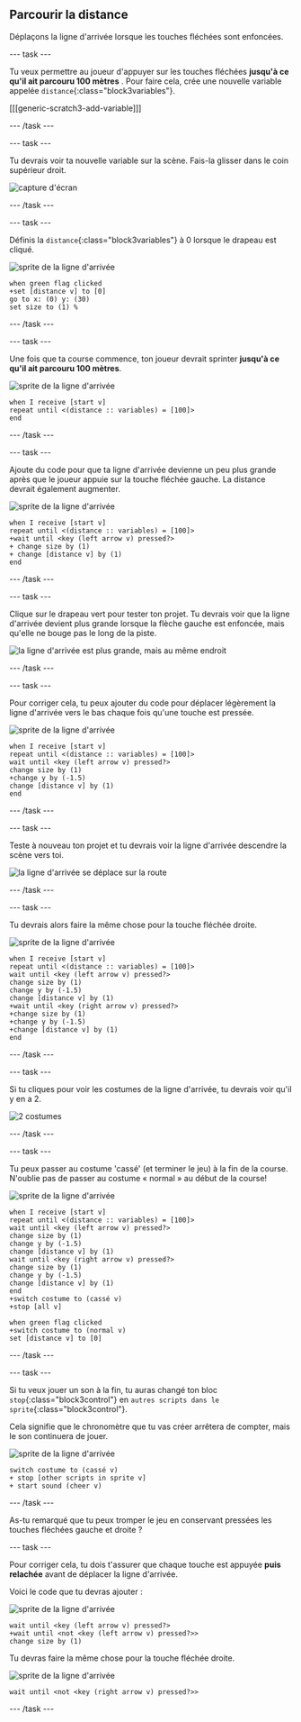 ## Parcourir la distance

Déplaçons la ligne d'arrivée lorsque les touches fléchées sont enfoncées.

--- task ---

Tu veux permettre au joueur d'appuyer sur les touches fléchées __jusqu'à ce qu'il ait parcouru 100 mètres__ . Pour faire cela, crée une nouvelle variable appelée `distance`{:class="block3variables"}.

[[[generic-scratch3-add-variable]]]

--- /task ---

--- task ---

Tu devrais voir ta nouvelle variable sur la scène. Fais-la glisser dans le coin supérieur droit.

![capture d'écran](images/sprint-distance-drag.png)

--- /task ---

--- task ---

Définis la `distance`{:class="block3variables"} à 0 lorsque le drapeau est cliqué.

![sprite de la ligne d'arrivée](images/finish-line-sprite.png)

```blocks3
when green flag clicked
+set [distance v] to [0]
go to x: (0) y: (30)
set size to (1) %
```

--- /task ---

--- task ---

Une fois que ta course commence, ton joueur devrait sprinter __jusqu'à ce qu'il ait parcouru 100 mètres__.

![sprite de la ligne d'arrivée](images/finish-line-sprite.png)

```blocks3
when I receive [start v]
repeat until <(distance :: variables) = [100]>
end 
```

--- /task ---

--- task ---

Ajoute du code pour que ta ligne d'arrivée devienne un peu plus grande après que le joueur appuie sur la touche fléchée gauche. La distance devrait également augmenter.

![sprite de la ligne d'arrivée](images/finish-line-sprite.png)

```blocks3
when I receive [start v]
repeat until <(distance :: variables) = [100]>
+wait until <key (left arrow v) pressed?>
+ change size by (1)
+ change [distance v] by (1)
end 
```

--- /task ---

--- task ---

Clique sur le drapeau vert pour tester ton projet. Tu devrais voir que la ligne d'arrivée devient plus grande lorsque la flèche gauche est enfoncée, mais qu'elle ne bouge pas le long de la piste.

![la ligne d'arrivée est plus grande, mais au même endroit](images/sprint-line-bug.png)

--- /task ---

--- task ---

Pour corriger cela, tu peux ajouter du code pour déplacer légèrement la ligne d'arrivée vers le bas chaque fois qu'une touche est pressée.

![sprite de la ligne d'arrivée](images/finish-line-sprite.png)

```blocks3
when I receive [start v]
repeat until <(distance :: variables) = [100]>
wait until <key (left arrow v) pressed?>
change size by (1)
+change y by (-1.5)
change [distance v] by (1)
end 
```

--- /task ---

--- task ---

Teste à nouveau ton projet et tu devrais voir la ligne d'arrivée descendre la scène vers toi.

![la ligne d'arrivée se déplace sur la route](images/sprint-line-fix-test.png)

--- /task ---

--- task ---

Tu devrais alors faire la même chose pour la touche fléchée droite.

![sprite de la ligne d'arrivée](images/finish-line-sprite.png)

```blocks3
when I receive [start v]
repeat until <(distance :: variables) = [100]>
wait until <key (left arrow v) pressed?>
change size by (1)
change y by (-1.5)
change [distance v] by (1)
+wait until <key (right arrow v) pressed?>
+change size by (1)
+change y by (-1.5)
+change [distance v] by (1)
end 
```

--- /task ---

--- task ---

Si tu cliques pour voir les costumes de la ligne d'arrivée, tu devrais voir qu'il y en a 2.

![2 costumes](images/sprint-line-costumes.png)

--- /task ---

--- task ---

Tu peux passer au costume 'cassé' (et terminer le jeu) à la fin de la course. N'oublie pas de passer au costume « normal » au début de la course!

![sprite de la ligne d'arrivée](images/finish-line-sprite.png)

```blocks3
when I receive [start v]
repeat until <(distance :: variables) = [100]>
wait until <key (left arrow v) pressed?>
change size by (1)
change y by (-1.5)
change [distance v] by (1)
wait until <key (right arrow v) pressed?>
change size by (1)
change y by (-1.5)
change [distance v] by (1)
end 
+switch costume to (cassé v)
+stop [all v]
```

```blocks3
when green flag clicked
+switch costume to (normal v)
set [distance v] to [0]
```

--- /task ---

--- task ---

Si tu veux jouer un son à la fin, tu auras changé ton bloc `stop`{:class="block3control"} en `autres scripts dans le sprite`{:class="block3control"}.

Cela signifie que le chronomètre que tu vas créer arrêtera de compter, mais le son continuera de jouer.

![sprite de la ligne d'arrivée](images/finish-line-sprite.png)

```blocks3
switch costume to (cassé v)
+ stop [other scripts in sprite v]
+ start sound (cheer v)
```

--- /task ---

As-tu remarqué que tu peux tromper le jeu en conservant pressées les touches fléchées gauche et droite ?

--- task ---

Pour corriger cela, tu dois t'assurer que chaque touche est appuyée __puis relachée__ avant de déplacer la ligne d'arrivée.

Voici le code que tu devras ajouter :

![sprite de la ligne d'arrivée](images/finish-line-sprite.png)

```blocks3
wait until <key (left arrow v) pressed?>
+wait until <not <key (left arrow v) pressed?>>
change size by (1)
```

Tu devras faire la même chose pour la touche fléchée droite.

![sprite de la ligne d'arrivée](images/finish-line-sprite.png)

```blocks3
wait until <not <key (right arrow v) pressed?>>
```

--- /task ---
